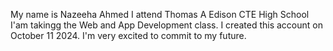 My name is Nazeeha Ahmed
I attend Thomas A Edison CTE High School
I'am takingg the Web and App Development class. 
I created this account on October 11 2024.
I'm very excited to commit to my future.
